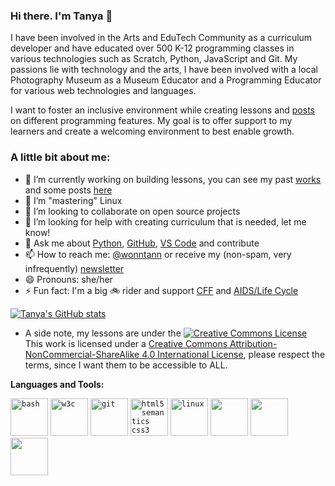 ### Hi there. I'm Tanya 👋


I have been involved in the Arts and EduTech Community as a curriculum developer and have educated over 500 K-12 programming classes in various technologies such as Scratch, Python, JavaScript and Git. My passions lie with technology and the arts, I have been involved with a local Photography Museum as a Museum Educator and a Programming Educator for various web technologies and languages.

I want to foster an inclusive environment while creating lessons and [posts](https://hashnode.com/@wonntann) on different programming features. My goal is to offer support to my learners and create a welcoming environment to best enable growth.

<h3>A little bit about me: </h3>

- 🔭 I’m currently working on building lessons, you can see my past [works](https://wonntann.github.io/) and some posts [here](https://hashnode.com/@wonntann)
- 🌱 I’m "mastering" Linux 
- 👯 I’m looking to collaborate on open source projects
- 🤔 I’m looking for help with creating curriculum that is needed, let me know!
- 💬 Ask me about [Python](https://github.com/wonntann/Python), [GitHub](https://github.com/wonntann/GitHub), [VS Code](https://github.com/wonntann/VS-Code.git) and contribute
- 📫 How to reach me: [@wonntann](https://twitter.com/wonntann) or receive my (non-spam, very infrequently) [newsletter](https://tinyletter.com/wonntann/)
- 😄 Pronouns: she/her
- ⚡ Fun fact: I'm a big :bike: rider and support [CFF](https://www.cff.org/) and [AIDS/Life Cycle](https://www.aidslifecycle.org/)


[![Tanya's GitHub stats](https://github-readme-stats.vercel.app/api?username=wonntann&show_icons=true&theme=highcontrast)](https://github.com/anuraghazra/github-readme-stats)


  - A side note, my lessons are under the <a rel="license" href="http://creativecommons.org/licenses/by-nc-sa/4.0/"><img alt="Creative Commons License" style="border-width:0" src="https://i.creativecommons.org/l/by-nc-sa/4.0/88x31.png" /></a><br />This work is licensed under a <a rel="license" href="http://creativecommons.org/licenses/by-nc-sa/4.0/">Creative Commons Attribution-NonCommercial-ShareAlike 4.0 International License</a>, please respect the terms, since I want them to be accessible to ALL.

**Languages and Tools:**  

<code><img src="https://raw.githubusercontent.com/odb/official-bash-logo/master/assets/Logos/Icons/SVG/128x128.svg" alt="bash" width="60" height="60"/></code>
<code><img src="https://www.w3.org/Icons/WWW/w3c_home_nb-v.svg" alt="w3c" width="60" height="60"/></code>
<code><img src="https://www.vectorlogo.zone/logos/git-scm/git-scm-icon.svg" alt="git" width="60" height="60"/></code>
<code><img src="https://www.w3.org/html/logo/badge/html5-badge-h-css3-multimedia-semantics.png" alt="html5 semantics css3" width="60" height="60"/></code>
<code><img src="https://upload.wikimedia.org/wikipedia/commons/a/ab/Linux_Logo_in_Linux_Libertine_Font.svg" alt="linux" width="60" height="60"/></code>
<code><img height="60" src="https://www.python.org/static/community_logos/python-logo-generic.svg"></code>
<code><img height="60" src="https://upload.wikimedia.org/wikipedia/commons/9/99/Unofficial_JavaScript_logo_2.svg"></code>
<code><img height="60" src="https://upload.wikimedia.org/wikipedia/commons/9/9a/Visual_Studio_Code_1.35_icon.svg"></code>

